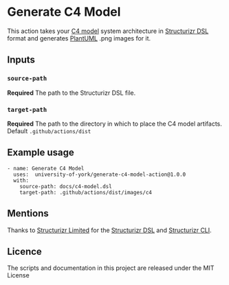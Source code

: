 # Generate C4 Model

This action takes your [C4 model](https://c4model.com) system architecture in [Structurizr DSL](https://github.com/structurizr/dsl) format and generates [PlantUML](https://plantuml.com/) .png images for it.

## Inputs

### `source-path`

**Required** The path to the Structurizr DSL file.

### `target-path`

**Required** The path to the directory in which to place the C4 model artifacts. Default `.github/actions/dist`

## Example usage

```
- name: Generate C4 Model
  uses:  university-of-york/generate-c4-model-action@1.0.0
  with:
    source-path: docs/c4-model.dsl
    target-path: .github/actions/dist/images/c4
```

## Mentions

Thanks to [Structurizr Limited](https://structurizr.com/) for the [Structurizr DSL](https://github.com/structurizr/dsl) and [Structurizr CLI](https://github.com/structurizr/cli).

## Licence

The scripts and documentation in this project are released under the MIT License

